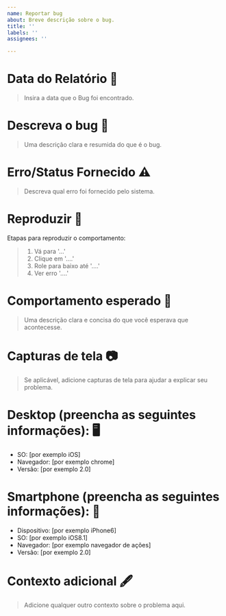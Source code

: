```yaml
---
name: Reportar bug
about: Breve descrição sobre o bug.
title: ''
labels: ''
assignees: ''

---
```


# **Data do Relatório** :calendar:
> Insira a data que o Bug foi encontrado.

# **Descreva o bug** :memo:
> Uma descrição clara e resumida do que é o bug.

# **Erro/Status Fornecido** :warning:
> Descreva qual erro foi fornecido pelo sistema.

# **Reproduzir** :repeat_one:
Etapas para reproduzir o comportamento:
> 1. Vá para '...'
> 2. Clique em '....'
> 3. Role para baixo até '....'
> 4. Ver erro '....'

# **Comportamento esperado** :thinking:
> Uma descrição clara e concisa do que você esperava que acontecesse.

# **Capturas de tela** :camera:
> Se aplicável, adicione capturas de tela para ajudar a explicar seu problema.

# **Desktop (preencha as seguintes informações):** :desktop_computer:
 - SO: [por exemplo iOS]
 - Navegador: [por exemplo chrome]
 - Versão: [por exemplo 2.0]

# **Smartphone (preencha as seguintes informações):** :iphone:
 - Dispositivo: [por exemplo iPhone6]
 - SO: [por exemplo iOS8.1]
 - Navegador: [por exemplo navegador de ações]
 - Versão: [por exemplo 2.0]

# **Contexto adicional** :fountain_pen:
> Adicione qualquer outro contexto sobre o problema aqui.
